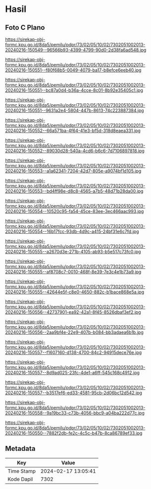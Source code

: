# Hasil

## Foto C Plano

https://sirekap-obj-formc.kpu.go.id/8da5/pemilu/pdpr/73/02/05/10/02/7302051002013-20240216-150549--96566b93-4399-4799-90d0-2d38fa6ad548.jpg

https://sirekap-obj-formc.kpu.go.id/8da5/pemilu/pdpr/73/02/05/10/02/7302051002013-20240216-150551--f80f68b5-0049-4079-ba17-b8efce6eeb40.jpg

https://sirekap-obj-formc.kpu.go.id/8da5/pemilu/pdpr/73/02/05/10/02/7302051002013-20240216-150551--bc87a0d4-b36a-4cce-8c01-8b92e35405c1.jpg

https://sirekap-obj-formc.kpu.go.id/8da5/pemilu/pdpr/73/02/05/10/02/7302051002013-20240216-150551--9631a2e4-5804-447b-8613-74c223887384.jpg

https://sirekap-obj-formc.kpu.go.id/8da5/pemilu/pdpr/73/02/05/10/02/7302051002013-20240216-150552--66a571ba-4f64-41e3-bf5d-318d8eaea331.jpg

https://sirekap-obj-formc.kpu.go.id/8da5/pemilu/pdpr/73/02/05/10/02/7302051002013-20240216-150552--89030d28-540a-4cd6-b6c6-7d7106897818.jpg

https://sirekap-obj-formc.kpu.go.id/8da5/pemilu/pdpr/73/02/05/10/02/7302051002013-20240216-150553--a1a62341-7204-42d7-805e-a9074bf1d105.jpg

https://sirekap-obj-formc.kpu.go.id/8da5/pemilu/pdpr/73/02/05/10/02/7302051002013-20240216-150553--bd4ff98e-d8c8-4565-a7b5-48d71b28da00.jpg

https://sirekap-obj-formc.kpu.go.id/8da5/pemilu/pdpr/73/02/05/10/02/7302051002013-20240216-150554--10520c95-fa54-45ce-83ee-3ec466aac993.jpg

https://sirekap-obj-formc.kpu.go.id/8da5/pemilu/pdpr/73/02/05/10/02/7302051002013-20240216-150554--16b17fcc-93db-4d9c-a415-24bf31e6c7fd.jpg

https://sirekap-obj-formc.kpu.go.id/8da5/pemilu/pdpr/73/02/05/10/02/7302051002013-20240216-150555--a2670d3e-271b-4105-ab93-b5e517c73fc0.jpg

https://sirekap-obj-formc.kpu.go.id/8da5/pemilu/pdpr/73/02/05/10/02/7302051002013-20240216-150555--af8708c7-0010-468f-8e39-7e3c4e1b73a9.jpg

https://sirekap-obj-formc.kpu.go.id/8da5/pemilu/pdpr/73/02/05/10/02/7302051002013-20240216-150555--42644e5f-c8e0-4650-882c-b1bace868e5a.jpg

https://sirekap-obj-formc.kpu.go.id/8da5/pemilu/pdpr/73/02/05/10/02/7302051002013-20240216-150556--42737901-ea92-42a1-8f45-8526dbaf3ef2.jpg

https://sirekap-obj-formc.kpu.go.id/8da5/pemilu/pdpr/73/02/05/10/02/7302051002013-20240216-150556--2aa9bf4e-22e9-407b-b084-bb3adaea6b1b.jpg

https://sirekap-obj-formc.kpu.go.id/8da5/pemilu/pdpr/73/02/05/10/02/7302051002013-20240216-150557--f1607160-d138-4700-84c2-94915dece76e.jpg

https://sirekap-obj-formc.kpu.go.id/8da5/pemilu/pdpr/73/02/05/10/02/7302051002013-20240216-150557--8d9ad025-23fc-4de1-a6ff-545c168c4912.jpg

https://sirekap-obj-formc.kpu.go.id/8da5/pemilu/pdpr/73/02/05/10/02/7302051002013-20240216-150557--b3517ef6-ed33-4581-95cb-2d06bc12d542.jpg

https://sirekap-obj-formc.kpu.go.id/8da5/pemilu/pdpr/73/02/05/10/02/7302051002013-20240216-150558--9a19bc33-c73b-4056-bbc9-a04ba222d77c.jpg

https://sirekap-obj-formc.kpu.go.id/8da5/pemilu/pdpr/73/02/05/10/02/7302051002013-20240216-150550--7882f2db-fe2c-4c5c-b47b-8ca86789ef33.jpg


## Metadata

| Key        | Value               |
| ---------- | ------------------- |
| Time Stamp | 2024-02-17 13:05:41 |
| Kode Dapil | 7302                |



